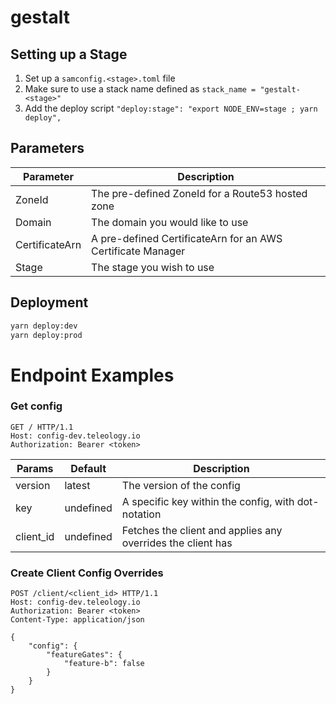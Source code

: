 # gestalt

## Setting up a Stage

1. Set up a `samconfig.<stage>.toml` file
2. Make sure to use a stack name defined as `stack_name = "gestalt-<stage>"`
3. Add the deploy script `"deploy:stage": "export NODE_ENV=stage ; yarn deploy",`

## Parameters

| Parameter | Description | 
|--|--|
| ZoneId | The pre-defined ZoneId for a Route53 hosted zone |
| Domain | The domain you would like to use |
| CertificateArn | A pre-defined CertificateArn for an AWS Certificate Manager |
| Stage | The stage you wish to use |

## Deployment

```bash
yarn deploy:dev 
yarn deploy:prod
```


# Endpoint Examples

### Get config
```
GET / HTTP/1.1
Host: config-dev.teleology.io
Authorization: Bearer <token>
```

| Params | Default | Description | 
|--|--|--|
| version | latest | The version of the config |
| key | undefined | A specific key within the config, with dot-notation |
| client_id | undefined | Fetches the client and applies any overrides the client has |

### Create Client Config Overrides 

```
POST /client/<client_id> HTTP/1.1
Host: config-dev.teleology.io
Authorization: Bearer <token>
Content-Type: application/json

{
    "config": {
        "featureGates": {
            "feature-b": false
        }
    }
}
```